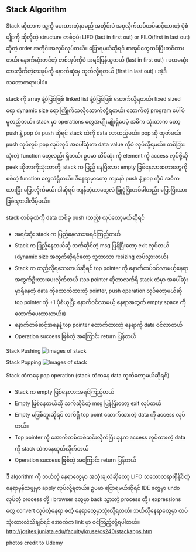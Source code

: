 ## Stack Algorithm

Stack ဆိုတာက သူ့ကို ပေးထားတဲ့နာမည် အတိုင်းပဲ အစုလိုက်ထပ်ထပ်ဆင့်ထားတဲ့ ပုံစံမျိုးကို ဆိုလိုတဲ့ structure တစ်ခုပဲ၊ LIFO (last in first out) or FILO(first in last out) ဆိုတဲ့ order အတိုင်းအလုပ်လုပ်တယ်။ ပြောရမယ်ဆိုရင် စာအုပ်တွေထပ်ပြီးတင်ထားတယ်၊ နောက်ဆုံးတင်တဲ့ တစ်အုပ်ကိုပဲ  အရင်ပြန်ယူတယ် (last in first out) ၊ ပထမဆုံး ထားလိုက်တဲ့စာအုပ်ကို နောက်ဆုံးမှ ထုတ်လို့ရတယ် (first in last out) ၊ အဲ့ဒီ သဘောတရားပါပဲ။

stack ကို array နဲ့ပဲဖြစ်ဖြစ် linked list နဲ့ပဲဖြစ်ဖြစ် ဆောက်လို့ရတယ်၊ fixed sized ရော dynamic size ရော ကြိုက်သလိုဆောက်လို့ရတယ်၊ ဆောက်တဲ့ program ပေါ်ပဲမူတည်တယ်။ stack မှာ operations တွေအမျိုးမျိုးရှိပေမဲ့ အဓိက သုံးတာက တော့ push နဲ့ pop ပဲ။ push ဆိုရင် stack ထဲကို data လာထည့်မယ်။ pop ဆို ထုတ်မယ်၊ push လုပ်လုပ် pop လုပ်လုပ် အပေါ်ဆုံးက data value ကိုပဲ လုပ်လို့ရမယ်။ တစ်ခြား သုံးတဲ့ function တွေလည်း ရှိတယ်၊ ဥပမာ ထိပ်ဆုံး ကို element ကို access လုပ်ဖို့ဆို peek ဆိုတာကိုသုံးတာတို့၊ stack က ပြည့် နေပြီးလား empty ဖြစ်နေလားစတာတွေကို စစ်တဲ့ function တွေလဲရှိတယ်။ ဒီနေရာမှာတော့ ကျနော် push နဲ့ pop ကိုပဲ အဓိက ထားပြီး ပြောလိုက်မယ်၊ ဒါဆိုရင် ကျန်တဲ့ဟာတွေလဲ ခြုံငုံပြီးတစ်ခါတည်း ပြောပြီးသားဖြစ်သွားပါလိမ့်မယ်။

stack တစ်ခုထဲကို data တစ်ခု push (ထည့်) လုပ်တော့မယ်ဆိုရင်
-	အရင်ဆုံး stack က ပြည့်နေလားအရင်ကြည့်တယ်
-	Stack က ပြည့်နေတယ်ဆို သက်ဆိုင်တဲ့ msg ပြန်ပြီးတော့ exit လုပ်တယ် (dynamic size အတွက်ဆိုရင်တော့ သူ့ဘာသာ resizing လုပ်သွားတယ်)
-	Stack က ထည့်လို့ရသေးတယ်ဆိုရင် top pointer ကို နောက်ထပ်ဝင်လာမယ့်နေရာအတွက်ဦးထားပေးလိုက်တယ် (top pointer ဆိုတာလက်ရှိ stack ထဲမှာ အပေါ်ဆုံးမှာရှိနေတဲ့ data ကိုထောက်ထားတဲ့ pointer, push operation လုပ်တော့မယ်ဆို top pointer ကို +1 ပုံစံယူပြီး နောက်ဝင်လာမယ့် နေရာအတွက် empty space ကိုထောက်ပေးထားတယ်။)
-	နောက်တစ်ဆင့်အနေနဲ့ top pointer ထောက်ထားတဲ့ နေရာကို data ဝင်လာတယ်
-	Operation success ဖြစ်တဲ့ အကြောင်း return ပြန်တယ်

Stack Pushing
![Images of stack](https://raw.githubusercontent.com/HlaingTinHtun/Data-Structure-Algorithm-In-Burmese-Explanations/master/medias/stacks/stack%20pushing.png)

Stack Popping
![Images of stack](https://raw.githubusercontent.com/HlaingTinHtun/Data-Structure-Algorithm-In-Burmese-Explanations/master/medias/stacks/stack%20poping.png)

Stack ထဲကနေ pop operation (stack ထဲကနေ data ထုတ်တော့မယ်ဆိုရင်)
-	Stack က empty ဖြစ်နေလားအရင်ကြည့်တယ်
-	Empty ဖြစ်နေတယ်ဆို သက်ဆိုင်တဲ့ msg ပြန်ပြီးတော့ exit လုပ်တယ်
-	Empty မဖြစ်ဘူးဆိုရင် လက်ရှိ top point ထောက်ထားတဲ့ data ကို access လုပ်တယ်။
-	Top pointer ကို အောက်တစ်ထစ်ဆင်းလိုက်ပြီး ခုနက access လုပ်ထားတဲ့ data ကို stack ထဲကနေထုတ်လိုက်တယ်
-	Operation success ဖြစ်တဲ့ အကြောင်း return ပြန်တယ်

ဒီ algorithm ကို ဘယ်လို နေရာတွေမှာ အသုံးချလဲဆိုတော့ LIFO သဘောတရားရှိနိုင်တဲ့ နေရာမှန်သမျှမှာ apply လုပ်လို့ရတယ်။ ဥပမာ ပြောရမယ်ဆိုရင် IDE တွေမှာ undo လုပ်တဲ့ process တို့ ၊ browser တွေမှာ back သွားတဲ့ process တို့ ၊ expressions တွေ convert လုပ်တဲ့နေရာ စတဲ့ နေရာတွေမှာသုံးလို့ရတယ်၊ ဘယ်လိုနေရာတွေမှာ ထပ်သုံးထားလဲသိချင်ရင် အောက်က link မှာ ဝင်ကြည့်လို့ရပါတယ်။
http://jcsites.juniata.edu/faculty/kruse/cs240/stackapps.htm

photos credit to Udemy
